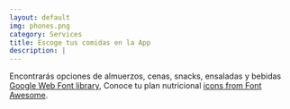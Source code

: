 ```yaml
---
layout: default
img: phones.png
category: Services
title: Escoge tus comidas en la App
description: |
---
```

Encontrarás opciones de almuerzos, cenas, snacks, ensaladas y bebidas [Google Web Font library](http://www.google.com/fonts), Conoce tu plan nutricional [icons from Font Awesome](http://fontawesome.io).